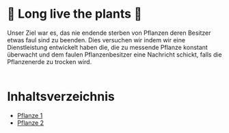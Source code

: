 # 🌱 Long live the plants 🌱

Unser Ziel war es, das nie endende sterben von Pflanzen deren Besitzer etwas faul sind zu beenden.
Dies versuchen wir indem wir eine Dienstleistung entwickelt haben die, die zu messende Pflanze konstant überwacht und dem faulen Pflanzenbesitzer eine Nachricht schickt, falls die Pflanzenerde zu trocken wird.
<br><br>
# Inhaltsverzeichnis

 - [Pflanze 1](/pflanze1/)
 - [Pflanze 2](/pflanze2/)
    
